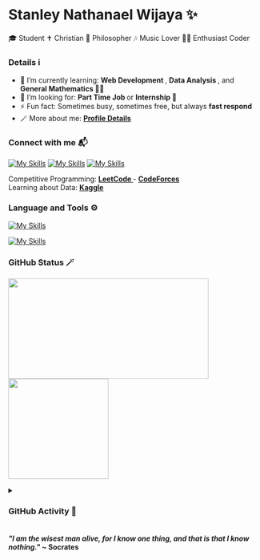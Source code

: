 # Stanley Nathanael Wijaya ✨

🎓 Student
✝️ Christian
🧠 Philosopher
🎶 Music Lover
🧑‍💻 Enthusiast Coder

<h3>Details ℹ</h3>

- 🌱 I’m currently learning: <b> Web Development </b>, <b> Data Analysis </b>, and <b> General Mathematics </b> 👨‍🔬
- 🤔 I’m looking for: <b> Part Time Job </b> or <b> Internship </b> 🙏
- ⚡ Fun fact: Sometimes busy, sometimes free, but always <b> fast respond </b>
- 🪄 More about me: <a href = "https://bento.me/snw77"> <b> Profile Details </b> </a>

<h3>Connect with me 📬</h3>

<!-- https://github.com/tandpfun/skill-icons -->

[![My Skills](https://skillicons.dev/icons?i=instagram&theme=dark)](https://www.instagram.com/snw.77/)
[![My Skills](https://skillicons.dev/icons?i=linkedin&theme=dark)](https://www.linkedin.com/in/stanley-nathanel-wijaya/)
[![My Skills](https://skillicons.dev/icons?i=gmail&theme=light)](https://mail.google.com/mail/u/?authuser=stanley.n.wijaya7@gmail.com)

Competitive Programming: <a href="https://leetcode.com/xStyNWx/"> <b> LeetCode </b> </a> - <a href="https://codeforces.com/profile/xStyNWx"> <b> CodeForces </b> </a>
<br>
Learning about Data: <a href="https://www.kaggle.com/stynw7"> <b> Kaggle </b> </a>

<h3>Language and Tools ⚙️</h3>

<!-- https://github.com/tandpfun/skill-icons -->

[![My Skills](https://skillicons.dev/icons?i=html,css,js,jquery,bootstrap,c,cpp,python,java&theme=light)](https://skillicons.dev)

[![My Skills](https://skillicons.dev/icons?i=discord,github,notion,figma,eclipse,vscode&theme=light)](https://skillicons.dev)

<h3>GitHub Status 🪄</h3>

<!-- https://github.com/anuraghazra/github-readme-stats -->

<p>
  <a>
    <img align="center" src="https://github-readme-stats.vercel.app/api/top-langs/?username=StyNW7&layout=compact", height="200px", width = "400px" />
  </a>
  <a>
    <img align="center" src="https://github-readme-stats.vercel.app/api?username=StyNW7&show_icons=true", height="200px"" />
  </a>
</p>

<!--

[![Top Langs](https://github-readme-stats.vercel.app/api/top-langs/?username=StyNW7&layout=donut&height="200px")](https://github.com/anuraghazra/github-readme-stats)
![Anurag's GitHub stats](https://github-readme-stats.vercel.app/api?username=StyNW7&show_icons=true&height="200px")

-->

<!--

<div style="display: flex; flex-direction: row; justify-content: space-around; align-items: flex-start;">
    <a href="https://github.com/anuraghazra/github-readme-stats">
        <img src="https://github-readme-stats.vercel.app/api/top-langs/?username=StyNW7&layout=compact" height="200" alt="Top Languages">
    </a>
    <a href="https://github.com/anuraghazra/github-readme-stats">
        <img src="https://github-readme-stats.vercel.app/api?username=StyNW7&show_icons=true&hide=issues" height="200" alt="GitHub Stats">
    </a>
</div>

-->

<details>
  
  <summary>
    <h3>GitHub Activity 🎯</h3>
  </summary>
  
  <!-- https://github.com/ryo-ma/github-profile-trophy -->
  
  ![StyNW7's github trophy](https://github-profile-trophy.vercel.app/?username=StyNW7&&rank=S,SS,SSS,A,AA,AAA,B,C,SECRET)

  <!-- https://github.com/DenverCoder1/github-readme-streak-stats -->

  [![GitHub Streak](https://streak-stats.demolab.com/?user=StyNW7&height=200)](https://git.io/streak-stats)

  <!-- https://github.com/ashutosh00710/github-readme-activity-graph -->
  
  ![StyNW7's github activity graph](https://github-readme-activity-graph.vercel.app/graph?username=StyNW7&area=true&hide_border=true&bg_color=f0f0f0&color=708090&line=24292e&point=24292e&area_color=333333&title_color=777)
  
</details>

<h4> <i> "I am the wisest man alive, for I know one thing, and that is that I know nothing." </i> ~ Socrates</h4>

<!-- END -->
